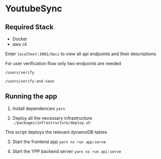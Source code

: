 # YoutubeSync

## Required Stack

- Docker
- aws cli

Enter `localhost:3001/docs` to view all api endpoints and their descriptions

For user verification flow only two endpoints are needed

`/users/verify`

`/users/verify-and-save`

## Running the app

1. Install dependencies
   `yarn`

2. Deploy all the necessary infrastructure
   `./packages/infrastructure/deploy.sh`

This script deploys the relevant dynamoDB tables

3. Start the frontend app
   `yarn nx run app:serve`

4. Start the YPP backend server
   `yarn nx run api:serve`

